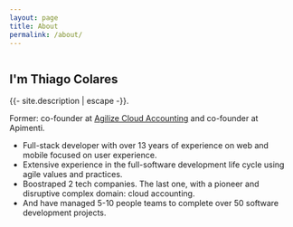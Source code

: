 ```yaml
---
layout: page
title: About
permalink: /about/
---
```


<section class="avatar-container">
    <figure class="profile-avatar"><img src="/assets/img/avatar-thiago-colares.jpg" alt=""></figure>
    <div class="about">
        <h2>I'm Thiago Colares</h2>
        <p>{{- site.description | escape -}}.<p>
        <p>Former: co-founder at <a
                href="https://www.agilize.com.br/">Agilize Cloud Accounting</a> and co-founder at
            Apimenti.</p>
    </div>
</section>   

* Full-stack developer with over 13 years of experience on web and mobile focused on user experience.
* Extensive experience in the full-software development life cycle using agile values and practices.
* Boostraped 2 tech companies. The last one, with a pioneer and disruptive complex domain: cloud accounting.
* And have managed 5-10 people teams to complete over 50 software development projects.
